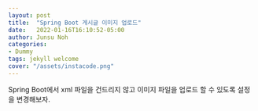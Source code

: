```yaml
---
layout: post
title:  "Spring Boot 게시글 이미지 업로드"
date:   2022-01-16T16:10:52-05:00
author: Junsu Noh
categories:
- Dummy
tags: jekyll welcome
cover: "/assets/instacode.png"
---
```


Spring Boot에서 xml 파일을 건드리지 않고 이미지 파일을 업로드 할 수 있도록 설정을 변경해보자.



